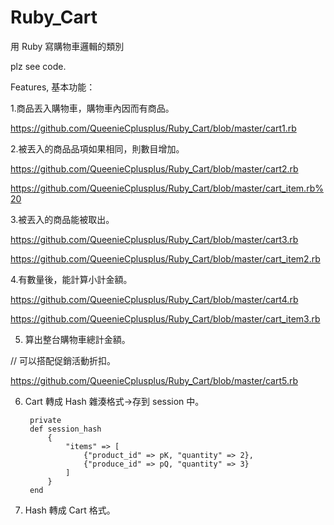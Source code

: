 # Ruby_Cart
用 Ruby 寫購物車邏輯的類別

plz see code.

Features, 基本功能：

1.商品丟入購物車，購物車內因而有商品。

  https://github.com/QueenieCplusplus/Ruby_Cart/blob/master/cart1.rb

2.被丟入的商品品項如果相同，則數目增加。

https://github.com/QueenieCplusplus/Ruby_Cart/blob/master/cart2.rb

https://github.com/QueenieCplusplus/Ruby_Cart/blob/master/cart_item.rb%20

3.被丟入的商品能被取出。

https://github.com/QueenieCplusplus/Ruby_Cart/blob/master/cart3.rb

https://github.com/QueenieCplusplus/Ruby_Cart/blob/master/cart_item2.rb

4.有數量後，能計算小計金額。 

https://github.com/QueenieCplusplus/Ruby_Cart/blob/master/cart4.rb

https://github.com/QueenieCplusplus/Ruby_Cart/blob/master/cart_item3.rb

5. 算出整台購物車總計金額。

// 可以搭配促銷活動折扣。

https://github.com/QueenieCplusplus/Ruby_Cart/blob/master/cart5.rb

6. Cart 轉成 Hash 雜湊格式->存到 session 中。


        private
        def session_hash
            {
                "items" => [
                    {"product_id" => pK, "quantity" => 2},
                    {"produce_id" => pQ, "quantity" => 3}
                ]
            }
        end

7. Hash 轉成 Cart 格式。




